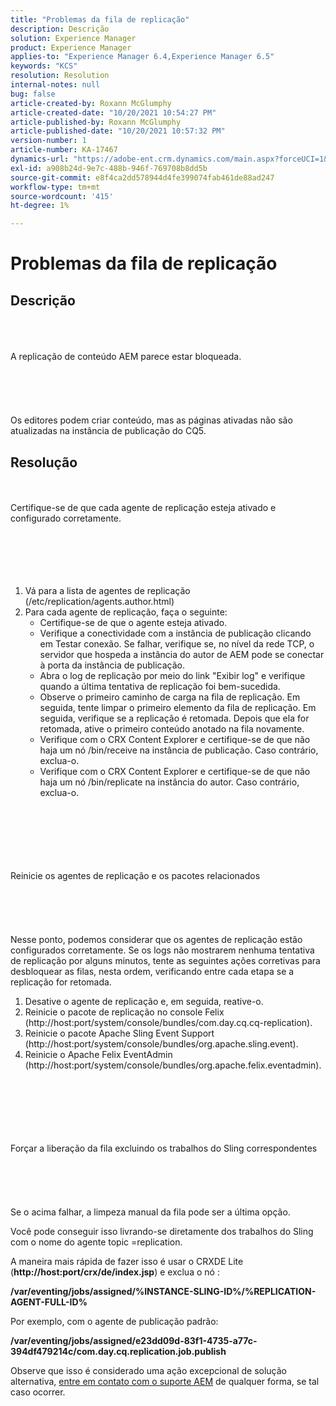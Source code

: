 ```yaml
---
title: "Problemas da fila de replicação"
description: Descrição
solution: Experience Manager
product: Experience Manager
applies-to: "Experience Manager 6.4,Experience Manager 6.5"
keywords: "KCS"
resolution: Resolution
internal-notes: null
bug: false
article-created-by: Roxann McGlumphy
article-created-date: "10/20/2021 10:54:27 PM"
article-published-by: Roxann McGlumphy
article-published-date: "10/20/2021 10:57:32 PM"
version-number: 1
article-number: KA-17467
dynamics-url: "https://adobe-ent.crm.dynamics.com/main.aspx?forceUCI=1&pagetype=entityrecord&etn=knowledgearticle&id=a8df06aa-f831-ec11-b6e5-000d3a5ba97a"
exl-id: a908b24d-9e7c-488b-946f-769708b8dd5b
source-git-commit: e8f4ca2dd578944d4fe399074fab461de88ad247
workflow-type: tm+mt
source-wordcount: '415'
ht-degree: 1%

---
```


# Problemas da fila de replicação

## Descrição

<br><br><br>A replicação de conteúdo AEM parece estar bloqueada.<br><br><br><br><br><br>
Os editores podem criar conteúdo, mas as páginas ativadas não são atualizadas na instância de publicação do CQ5.


## Resolução

<br><br>Certifique-se de que cada agente de replicação esteja ativado e configurado corretamente.<br><br><br><br> <br><br>
1. Vá para a lista de agentes de replicação (/etc/replication/agents.author.html)
2. Para cada agente de replicação, faça o seguinte:
   - Certifique-se de que o agente esteja ativado.
   - Verifique a conectividade com a instância de publicação clicando em Testar conexão. Se falhar, verifique se, no nível da rede TCP, o servidor que hospeda a instância do autor de AEM pode se conectar à porta da instância de publicação.
   - Abra o log de replicação por meio do link &quot;Exibir log&quot; e verifique quando a última tentativa de replicação foi bem-sucedida.
   - Observe o primeiro caminho de carga na fila de replicação. Em seguida, tente limpar o primeiro elemento da fila de replicação. Em seguida, verifique se a replicação é retomada. Depois que ela for retomada, ative o primeiro conteúdo anotado na fila novamente.
   - Verifique com o CRX Content Explorer e certifique-se de que não haja um nó /bin/receive na instância de publicação. Caso contrário, exclua-o.
   - Verifique com o CRX Content Explorer e certifique-se de que não haja um nó /bin/replicate na instância do autor. Caso contrário, exclua-o.

<br><br><br><br> <br><br>Reinicie os agentes de replicação e os pacotes relacionados<br><br><br><br> <br><br>
Nesse ponto, podemos considerar que os agentes de replicação estão configurados corretamente. Se os logs não mostrarem nenhuma tentativa de replicação por alguns minutos, tente as seguintes ações corretivas para desbloquear as filas, nesta ordem, verificando entre cada etapa se a replicação for retomada.

1. Desative o agente de replicação e, em seguida, reative-o.
2. Reinicie o pacote de replicação no console Felix (http://host:port/system/console/bundles/com.day.cq.cq-replication).
3. Reinicie o pacote Apache Sling Event Support (http://host:port/system/console/bundles/org.apache.sling.event).
4. Reinicie o Apache Felix EventAdmin (http://host:port/system/console/bundles/org.apache.felix.eventadmin).

<br><br><br><br> <br><br>Forçar a liberação da fila excluindo os trabalhos do Sling correspondentes<br><br><br><br> <br><br>
Se o acima falhar, a limpeza manual da fila pode ser a última opção.

Você pode conseguir isso livrando-se diretamente dos trabalhos do Sling com o nome do agente topic =replication.

A maneira mais rápida de fazer isso é usar o CRXDE Lite (<b>http://host:port/crx/de/index.jsp</b>) e exclua o nó :

<b>/var/eventing/jobs/assigned/%INSTANCE-SLING-ID%/%REPLICATION-AGENT-FULL-ID%</b>

Por exemplo, com o agente de publicação padrão:

<b>/var/eventing/jobs/assigned/e23dd09d-83f1-4735-a77c-394df479214c/com.day.cq.replication.job.publish</b>

Observe que isso é considerado uma ação excepcional de solução alternativa, [entre em contato com o suporte AEM](https://helpx.adobe.com/br/marketing-cloud/contact-support.html) de qualquer forma, se tal caso ocorrer.
